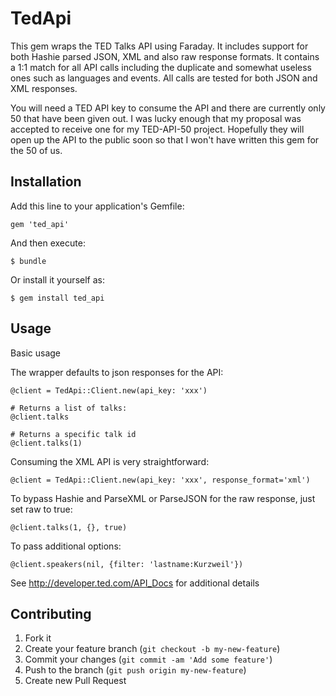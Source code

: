 # TedApi

This gem wraps the TED Talks API using Faraday.  It includes support for both Hashie parsed JSON, XML and also raw response formats.  It contains a 1:1 match for all API calls including the duplicate and somewhat useless ones such as languages and events.  All calls are tested for both JSON and XML responses.  

You will need a TED API key to consume the API and there are currently only 50 that have been given out.  I was lucky enough that my proposal was accepted to receive one for my TED-API-50 project.  Hopefully they will open up the API to the public soon so that I won't have written this gem for the 50 of us.

## Installation

Add this line to your application's Gemfile:

    gem 'ted_api'

And then execute:

    $ bundle

Or install it yourself as:

    $ gem install ted_api

## Usage

Basic usage 

The wrapper defaults to json responses for the API:

	@client = TedApi::Client.new(api_key: 'xxx')
	
	# Returns a list of talks:
	@client.talks
	
	# Returns a specific talk id
	@client.talks(1)

Consuming the XML API is very straightforward:

	@client = TedApi::Client.new(api_key: 'xxx', response_format='xml')
	
To bypass Hashie and ParseXML or ParseJSON for the raw response, just set raw to true:
	
	@client.talks(1, {}, true)

To pass additional options:

	@client.speakers(nil, {filter: 'lastname:Kurzweil'})

See http://developer.ted.com/API_Docs for additional details

## Contributing

1. Fork it
2. Create your feature branch (`git checkout -b my-new-feature`)
3. Commit your changes (`git commit -am 'Add some feature'`)
4. Push to the branch (`git push origin my-new-feature`)
5. Create new Pull Request

